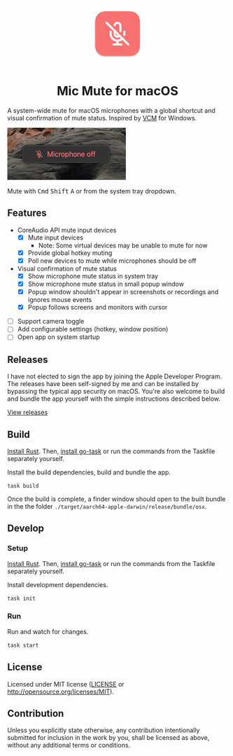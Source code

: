 <p align="center">
  <img width="128" src="./assets/icons/128x128@2x.png" style="padding:0.5rem;">
</p>

<h1 align="center">Mic Mute for macOS</h1>

A system-wide mute for macOS microphones with a global shortcut and visual confirmation of mute status. Inspired by [VCM](https://learn.microsoft.com/en-us/windows/powertoys/video-conference-mute) for Windows.

![popup window screenshot indicating the microphone is off](./screenshot.png)

Mute with <kbd>Cmd</kbd> <kbd>Shift</kbd> <kbd>A</kbd> or from the system tray dropdown.

## Features

- CoreAudio API mute input devices
  - [x] Mute input devices
    - Note: Some virtual devices may be unable to mute for now
  - [x] Provide global hotkey muting
  - [x] Poll new devices to mute while microphones should be off
- Visual confirmation of mute status
  - [x] Show microphone mute status in system tray
  - [x] Show microphone mute status in small popup window
  - [x] Popup window shouldn't appear in screenshots or recordings and ignores mouse events
  - [x] Popup follows screens and monitors with cursor
- [ ] Support camera toggle
- [ ] Add configurable settings (hotkey, window position)
- [ ] Open app on system startup

## Releases

I have not elected to sign the app by joining the Apple Developer Program. The releases have been self-signed by me and can be installed by bypassing the typical app security on macOS. You're also welcome to build and bundle the app yourself with the simple instructions described below.

[View releases](https://github.com/brettinternet/mic-mute/releases)

## Build

[Install Rust](https://www.rust-lang.org/tools/install). Then, [install go-task](https://taskfile.dev/installation/) or run the commands from the Taskfile separately yourself.

Install the build dependencies, build and bundle the app.

```
task build
```

Once the build is complete, a finder window should open to the built bundle in the the folder `./target/aarch64-apple-darwin/release/bundle/osx`.

## Develop

### Setup

[Install Rust](https://www.rust-lang.org/tools/install). Then, [install go-task](https://taskfile.dev/installation/) or run the commands from the Taskfile separately yourself.

Install development dependencies.

```sh
task init
```

### Run

Run and watch for changes.

```sh
task start
```

## License

Licensed under MIT license ([LICENSE](LICENSE) or http://opensource.org/licenses/MIT).

## Contribution

Unless you explicitly state otherwise, any contribution intentionally submitted
for inclusion in the work by you, shall be licensed as above, without any additional terms or conditions.
